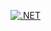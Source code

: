 [![.NET](https://github.com/ReadySKAHF/LAB3_DB/actions/workflows/dotnet-desktop.yml/badge.svg)](https://github.com/ReadySKAHF/LAB3_DB/actions/workflows/dotnet-desktop.yml)
